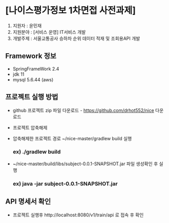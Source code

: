 # [나이스평가정보 1차면접 사전과제]
1. 지원자 : 윤민재
2. 지원분야 : [서비스 운영] IT서비스 개발 
3. 개발주제 : 서울교통공사 승하차 순위 데이터 적재 및 조회용API 개발

## Framework 정보
- SpringFrameWork 2.4
- jdk 11
- mysql 5.6.44 (aws) 

## 프로젝트 실행 방법

- github 프로젝트 zip 파일 다운로드 - https://github.com/drhot552/nice 다운로드

- 프로젝트 압축해제 
- 압축해제한 프로젝트 경로 ~/nice-master/gradlew build 실행
  ### ex) ./gradlew build
- ~/nice-master/build/libs/subject-0.0.1-SNAPSHOT.jar 파일 생성확인 후 실행
  ### ex) java -jar subject-0.0.1-SNAPSHOT.jar
  
## API 명세서 확인
- 프로젝트 실행후 http://localhost:8080/v1/train/api 로 접속 후 확인
